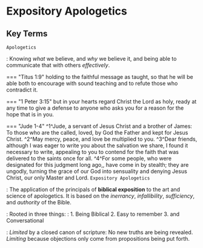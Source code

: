 # Expository Apologetics

## Key Terms
`Apologetics`

: Knowing *what* we believe, and *why* we believe it, and being able to communicate that with others *effectively*.

=== "Titus 1:9"
    holding to the faithful message as taught, so that he will be able both to encourage with sound teaching and to refute those who contradict it.

=== "1 Peter 3:15"
    but in your hearts regard Christ the Lord as holy, ready at any time to give a defense to anyone who asks you for a reason for the hope that is in you.

=== "Jude 1-4"
    ^1^Jude, a servant of Jesus Christ and a brother of James: To those who are the called, loved, by God the Father and kept for Jesus Christ. ^2^May mercy, peace, and love be multiplied to you. ^3^Dear friends, although I was eager to write you about the salvation we share, I found it necessary to write, appealing to you to contend for the faith that was delivered to the saints once for all. ^4^For some people, who were designated for this judgment long ago,, have come in by stealth; they are ungodly, turning the grace of our God into sensuality and denying Jesus Christ, our only Master and Lord.
`Expository Apologetics`

: The application of the principals of **biblical exposition** to the art and science of apologetics. It is based on the *inerrancy*, *infallibility*, *sufficiency*, and *authority* of the Bible. 

:  Rooted in three things:
:  1.  Being Biblical
   2.  Easy to remember
   3.  and Conversational

: *Limited* by a closed canon of scripture: No new truths are being revealed.
*Limiting* because objections only come from propositions being put forth. 
